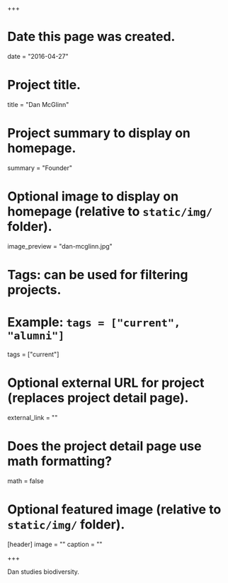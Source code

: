 +++
# Date this page was created.
date = "2016-04-27"

# Project title.
title = "Dan McGlinn"

# Project summary to display on homepage.
summary = "Founder"

# Optional image to display on homepage (relative to `static/img/` folder).
image_preview = "dan-mcglinn.jpg"

# Tags: can be used for filtering projects.
# Example: `tags = ["current", "alumni"]`
tags = ["current"]

# Optional external URL for project (replaces project detail page).
external_link = ""

# Does the project detail page use math formatting?
math = false

# Optional featured image (relative to `static/img/` folder).
[header]
image = ""
caption = ""

+++

Dan studies biodiversity.